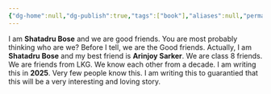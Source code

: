 ```yaml
---
{"dg-home":null,"dg-publish":true,"tags":["book"],"aliases":null,"permalink":"/01-projects/the-tale-of-two-best-friends/chapter-1-the-introduction/who-are-we/","dgPassFrontmatter":true}
---
```



I am **Shatadru Bose** and we are good friends. You are most probably thinking who are we? Before I tell, we are the Good friends. Actually, I am **Shatadru Bose** and my best friend is **Arinjoy Sarker**. We are class 8 friends. We are friends from LKG. We know each other from a decade. I am writing this in **2025**. Very few people know this. I am writing this to guarantied that this will be a very interesting and loving story.